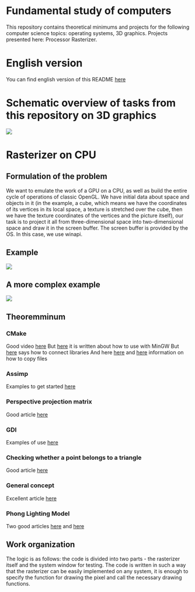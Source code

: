 # Fundamental study of computers
This repository contains theoretical minimums and projects for the following computer science topics: operating systems, 3D graphics.
Projects presented here: Processor Rasterizer.

# English version
You can find english version of this README [here](https://github.com/timattt/Computer-science-knowledge/blob/master/README_EN.md)

# Schematic overview of tasks from this repository on 3D graphics
![](https://github.com/timattt/Computer-science-knowledge/blob/master/about/SYNOPSIS_SCHEME.png)

# Rasterizer on CPU

## Formulation of the problem
We want to emulate the work of a GPU on a CPU, as well as build the entire cycle of operations of classic OpenGL.
We have initial data about space and objects in it (in the example, a cube, which means we have the coordinates of its vertices in its local space, a texture is stretched over the cube,
then we have the texture coordinates of the vertices and the picture itself), our task is to project it all from three-dimensional space into two-dimensional space and draw it in the screen buffer.
The screen buffer is provided by the OS. In this case, we use winapi.

## Example
![](https://github.com/timattt/Computer-science-knowledge/blob/master/CpuRasterizer/about/NiceExample.gif)

## A more complex example
![](https://github.com/timattt/Computer-science-knowledge/blob/master/CpuRasterizer/about/FINAL_EXAMPLE.gif)

## Theoremminum

### CMake
Good video [here](https://www.youtube.com/watch?v=gSTLzOmFChs)
But [here](https://stackoverflow.com/questions/59095842/cmake-mingw-compilation-on-windows-without-needing-the-g-mingw-makefiles-f) it is written about how to use with MinGW
But [here](https://stackoverflow.com/questions/52255867/adding-a-dll-to-cmake) says how to connect libraries
And here [here](https://stackoverflow.com/questions/34799916/copy-file-from-source-directory-to-binary-directory-using-cmake) and [here](https://stackoverflow.com/questions/697560/how-to-copy-directory-from-source-tree-to-binary-tree) information on how to copy files

### Assimp
Examples to get started [here](http://assimp.sourceforge.net/lib_html/usage.html)

### Perspective projection matrix
Good article [here](https://habr.com/ru/post/252771/)

### GDI
Examples of use [here](https://zetcode.com/gui/winapi/gdi/)

### Checking whether a point belongs to a triangle
Good article [here](https://cpp.mazurok.com/triangle/)

### General concept
Excellent article [here](https://habr.com/ru/post/257107/)

### Phong Lighting Model
Two good articles [here](https://compgraphics.info/3D/lighting/phong_reflection_model.php) and [here](https://ravesli.com/urok-11-bazovoe-osveshhenie-v-opengl/)

## Work organization
The logic is as follows: the code is divided into two parts - the rasterizer itself and the system window for testing.
The code is written in such a way that the rasterizer can be easily implemented on any system, it is enough to specify the function for drawing the pixel and call the necessary drawing functions.
